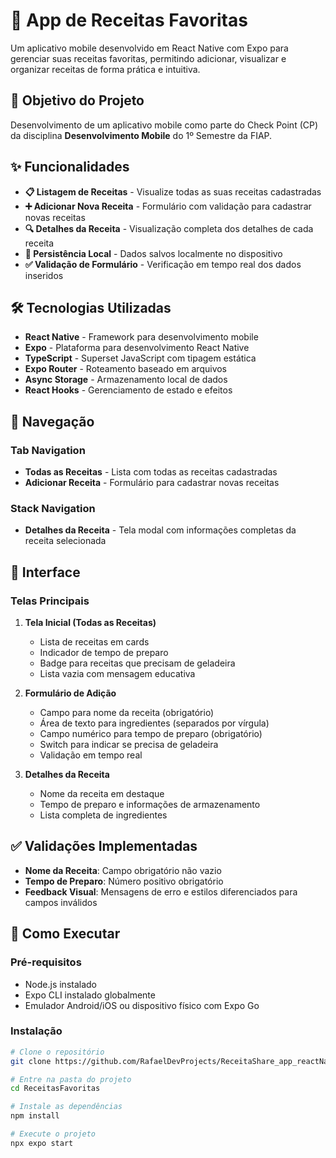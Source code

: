 # 📱 App de Receitas Favoritas

Um aplicativo mobile desenvolvido em React Native com Expo para gerenciar suas receitas favoritas, permitindo adicionar, visualizar e organizar receitas de forma prática e intuitiva.

## 🎯 Objetivo do Projeto

Desenvolvimento de um aplicativo mobile como parte do Check Point (CP) da disciplina **Desenvolvimento Mobile** do 1º Semestre da FIAP.

## ✨ Funcionalidades

- **📋 Listagem de Receitas** - Visualize todas as suas receitas cadastradas
- **➕ Adicionar Nova Receita** - Formulário com validação para cadastrar novas receitas
- **🔍 Detalhes da Receita** - Visualização completa dos detalhes de cada receita
- **💾 Persistência Local** - Dados salvos localmente no dispositivo
- **✅ Validação de Formulário** - Verificação em tempo real dos dados inseridos

## 🛠️ Tecnologias Utilizadas

- **React Native** - Framework para desenvolvimento mobile
- **Expo** - Plataforma para desenvolvimento React Native
- **TypeScript** - Superset JavaScript com tipagem estática
- **Expo Router** - Roteamento baseado em arquivos
- **Async Storage** - Armazenamento local de dados
- **React Hooks** - Gerenciamento de estado e efeitos

## 📱 Navegação

### Tab Navigation
- **Todas as Receitas** - Lista com todas as receitas cadastradas
- **Adicionar Receita** - Formulário para cadastrar novas receitas

### Stack Navigation  
- **Detalhes da Receita** - Tela modal com informações completas da receita selecionada

## 🎨 Interface

### Telas Principais

1. **Tela Inicial (Todas as Receitas)**
   - Lista de receitas em cards
   - Indicador de tempo de preparo
   - Badge para receitas que precisam de geladeira
   - Lista vazia com mensagem educativa

2. **Formulário de Adição**
   - Campo para nome da receita (obrigatório)
   - Área de texto para ingredientes (separados por vírgula)
   - Campo numérico para tempo de preparo (obrigatório)
   - Switch para indicar se precisa de geladeira
   - Validação em tempo real

3. **Detalhes da Receita**
   - Nome da receita em destaque
   - Tempo de preparo e informações de armazenamento
   - Lista completa de ingredientes

## ✅ Validações Implementadas

- **Nome da Receita**: Campo obrigatório não vazio
- **Tempo de Preparo**: Número positivo obrigatório
- **Feedback Visual**: Mensagens de erro e estilos diferenciados para campos inválidos

## 🚀 Como Executar

### Pré-requisitos
- Node.js instalado
- Expo CLI instalado globalmente
- Emulador Android/iOS ou dispositivo físico com Expo Go

### Instalação
```bash
# Clone o repositório
git clone https://github.com/RafaelDevProjects/ReceitaShare_app_reactNative.git

# Entre na pasta do projeto
cd ReceitasFavoritas

# Instale as dependências
npm install

# Execute o projeto
npx expo start
